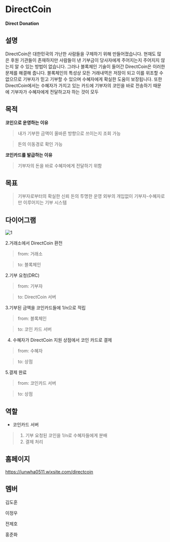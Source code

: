 # DirectCoin
**Direct Donation**

설명
----
DirectCoin은 대한민국의 가난한 사람들을 구제하기 위해 만들어졌습니다. 현재도 많은 후원 기관들이 존재하지만 사람들이 낸 기부금이 당사자에게 주어지는지  주어지지 않는지 알 수 있는 방법이 없습니다. 그러나 블록체인 기술이 들어간 DirectCoin은 이러한 문제를 해결해 줍니다. 블록체인의 특성상 모든 거래내역은 저장이 되고 이를 위조할 수 없으므로 기부자가 믿고 기부할 수 있으며 수혜자에게 확실한 도움이 보장됩니다. 또한 DirectCoin에서는 수혜자가 가지고 있는 카드에 기부자의 코인을 바로 전송하기 때문에 기부자가 수혜자에게 전달하고자 하는 것이 모두 

목적
----
**코인으로 운영하는 이유**

>내가 기부한 금액이 올바른 방향으로 쓰이는지 조회 가능

>돈의 이동경로 확인 가능

**코인카드를 발급하는 이유**

>기부자의 돈을 바로 수혜자에게 전달하기 위함

목표
----

>기부자로부터의 확실한 신뢰 
>돈의 투명한 운영
>외부의 개입없이 기부자-수혜자로만 이루어지는 기부 시스템

다이어그램
----

![1](https://user-images.githubusercontent.com/17183234/44064865-67da925e-9fa2-11e8-827d-50aa8aed97fc.png)

2.거래소에서 DirectCoin 환전

>from: 거래소

>to: 블록체인

2.기부 요청(DRC)

>from: 기부자

>to: DirectCoin 서버


3.기부된 금액을 코인카드들에 1/n으로 적립

>from: 블록체인

>to: 코인 카드 서버

4. 수혜자가 DirectCoin 지원 상점에서 코인 카드로 결제

>from: 수혜자

>to: 상점

5.결제 완료

>from: 코인카드 서버

>to: 상점

역할
----
* 코인카드 서버
>1. 기부 요청된 코인을 1/n로 수혜자들에게 분배
>2. 결제 처리

홈페이지
----
https://junwha0511.wixsite.com/directcoin

멤버
----

김도훈

이정우

전제호

홍준화

